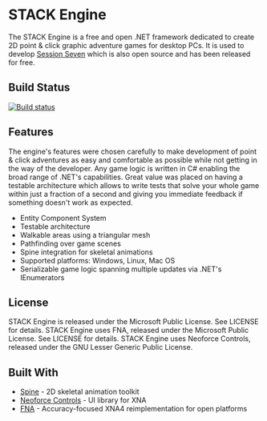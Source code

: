 # STACK Engine

The STACK Engine is a free and open .NET framework dedicated to create 2D point & click graphic adventure games for desktop PCs. It is used to develop [Session Seven](https://github.com/advdotnet/Session-Seven) which is also open source and has been released for free.

## Build Status

[![Build status](https://ci.appveyor.com/api/projects/status/77gd7mq3v1332ade?svg=true)](https://ci.appveyor.com/project/advdotnet/stack-engine)

## Features

The engine's features were chosen carefully to make development of point & click adventures as easy and comfortable as possible while not getting in the way of the developer. Any game logic is written in C# enabling the broad range of .NET's capabilities. Great value was placed on having a testable architecture which allows to write tests that solve your whole game within just a fraction of a second and giving you immediate feedback if something doesn't work as expected.

* Entity Component System
* Testable architecture
* Walkable areas using a triangular mesh
* Pathfinding over game scenes
* Spine integration for skeletal animations
* Supported platforms: Windows, Linux, Mac OS
* Serializable game logic spanning multiple updates via .NET's IEnumerators

## License

STACK Engine is released under the Microsoft Public License. See LICENSE for details.
STACK Engine uses FNA, released under the Microsoft Public License. See LICENSE for details.
STACK Engine uses Neoforce Controls, released under the GNU Lesser Generic Public License. 

## Built With

* [Spine](https://github.com/EsotericSoftware/spine-runtimes) - 2D skeletal animation toolkit
* [Neoforce Controls](https://github.com/NeoforceControls/Neoforce-Mono) - UI library for XNA
* [FNA](https://github.com/FNA-XNA/FNA/) - Accuracy-focused XNA4 reimplementation for open platforms